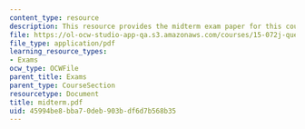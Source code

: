 ```yaml
---
content_type: resource
description: This resource provides the midterm exam paper for this course.
file: https://ol-ocw-studio-app-qa.s3.amazonaws.com/courses/15-072j-queues-theory-and-applications-spring-2006/45994be8bba70deb903bdf6d7b568b35_midterm.pdf
file_type: application/pdf
learning_resource_types:
- Exams
ocw_type: OCWFile
parent_title: Exams
parent_type: CourseSection
resourcetype: Document
title: midterm.pdf
uid: 45994be8-bba7-0deb-903b-df6d7b568b35
---
```

